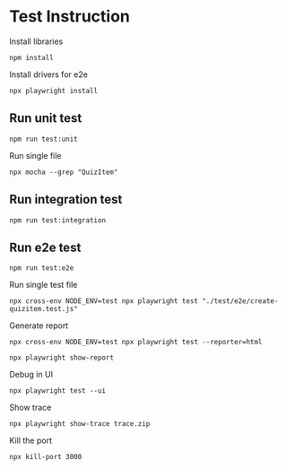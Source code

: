 # Test Instruction

Install libraries

```
npm install
```

Install drivers for e2e

```
npx playwright install
```

## Run unit test

```
npm run test:unit

```

Run single file

```
npx mocha --grep "QuizItem"
```

## Run integration test

```
npm run test:integration
```

## Run e2e test

```
npm run test:e2e
```

Run single test file

```
npx cross-env NODE_ENV=test npx playwright test "./test/e2e/create-quizitem.test.js"

```

Generate report

```
npx cross-env NODE_ENV=test npx playwright test --reporter=html

npx playwright show-report

```

Debug in UI

```
npx playwright test --ui
```

Show trace

```
npx playwright show-trace trace.zip
```

Kill the port

```
npx kill-port 3000
```
